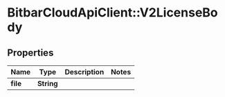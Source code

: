 # BitbarCloudApiClient::V2LicenseBody

## Properties
Name | Type | Description | Notes
------------ | ------------- | ------------- | -------------
**file** | **String** |  | 

